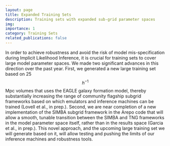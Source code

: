 ```yaml
---
layout: page
title: Expanded Training Sets
description: Training sets with expanded sub-grid parameter spaces
img:
importance: 1
category: Training Sets
related_publications: false
---
```


In order to achieve robustness and avoid the risk of model mis-specification during Implicit Likelihood Inference, it is crucial for training sets to cover large model parameter spaces. We made two significant advances in this direction over the past year. First, we generated a new large training set based on 25$$h^{-1}$$ Mpc volumes that uses the EAGLE galaxy formation model, thereby substantially increasing the range of community flagship subgrid frameworks based on which emulators and inference machines can be trained (Lovell et al., in prep.). Second, we are near completion of a new implementation of the SIMBA subgrid framework in the Arepo code that will allow a smooth, tunable transition between the SIMBA and TNG frameworks in the model parameter space itself, rather than in the results space (Garcia et al., in prep.). This novel approach, and the upcoming large training set we will generate based on it, will allow testing and pushing the limits of our inference machines and robustness tools.

